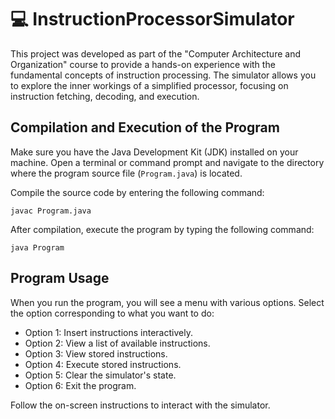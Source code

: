 # 💻 InstructionProcessorSimulator
This project was developed as part of the "Computer Architecture and Organization" course to provide a hands-on experience with the fundamental concepts of instruction processing. The simulator allows you to explore the inner workings of a simplified processor, focusing on instruction fetching, decoding, and execution.

## Compilation and Execution of the Program

Make sure you have the Java Development Kit (JDK) installed on your machine. Open a terminal or command prompt and navigate to the directory where the program source file (`Program.java`) is located.

Compile the source code by entering the following command:

`javac Program.java`

After compilation, execute the program by typing the following command:

`java Program`

## Program Usage

When you run the program, you will see a menu with various options. Select the option corresponding to what you want to do:

- Option 1: Insert instructions interactively.
- Option 2: View a list of available instructions.
- Option 3: View stored instructions.
- Option 4: Execute stored instructions.
- Option 5: Clear the simulator's state.
- Option 6: Exit the program.

Follow the on-screen instructions to interact with the simulator.
